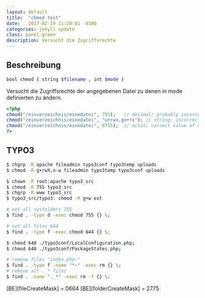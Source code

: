 ```yaml
---
layout: default
title:  "chmod test"
date:   2017-02-19 11:20:01 -0100
categories: jekyll update
class: panel-green
description: Versucht die Zugriffsrechte
---
```


## Beschreibung

```bash
bool chmod ( string $filename , int $mode )
```
Versucht die Zugriffsrechte der angegebenen Datei zu denen in mode definierten zu ändern.

```php
<?php
chmod("/einverzeichnis/einedatei", 755);   // decimal; probably incorrect
chmod("/einverzeichnis/einedatei", "u+rwx,go+rx"); // string; incorrect
chmod("/einverzeichnis/einedatei", 0755);  // octal; correct value of mode
?>
```

## TYPO3

```bash
$ chgrp -R apache fileadmin typo3conf typo3temp uploads
$ chmod -R g+rwX,o-w fileadmin typo3temp typo3conf uploads

$ chown -R root:apache typo3_src
$ chmod -R 755 typo3_src
$ chgrp -R www typo3_src
$ typo3_src/typo3: chmod -R g+w ext

# set all sysfolders 755
$ find . -type d -exec chmod 755 {} \;

# set all files 644
$ find . -type f -exec chmod 644 {} \;

$ chmod 640 ./typo3conf/LocalConfiguration.php;
$ chmod 640 ./typo3conf/PackageStates.php;

# remove files "index.php~"
$ find . -type f -name "*~" -exec rm {} \;
# remove all ._* files
$ find . -name "._*" -exec rm -f {} \;
```

[BE][fileCreateMask] = 0664
[BE][folderCreateMask] = 2775
